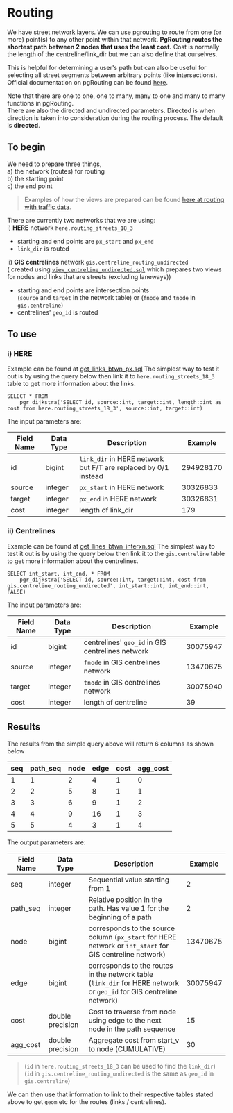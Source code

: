 # Routing

We have street network layers. We can use [pgrouting]() to route from one (or
more) point(s) to any other point within that network. **PgRouting routes the shortest path between 2 nodes that uses the least cost.**  Cost is normally the length of the centreline/link_dir but we can also define that ourselves. 

This is helpful for determining a user's path but can also be useful for selecting all street
segments between arbitrary points (like intersections). Official documentation on pgRouting can be found [here](http://docs.pgrouting.org/latest/en/pgr_dijkstra.html). 

Note that there are one to one, one to many, many to one and many to many functions in pgRouting. \
There are also the directed and undirected parameters. Directed is when direction is taken into consideration during the routing process. The default is **directed**.

## To begin
We need to prepare three things, \
a) the network (routes) for routing \
b) the starting point \
c) the end point 
> Examples of how the views are prepared can be found [here at routing with traffic data](https://github.com/CityofToronto/bdit_data-sources/tree/master/here#routing-with-traffic-data).

There are currently two networks that we are using: \
i) **HERE** network `here.routing_streets_18_3`
- starting and end points are `px_start` and `px_end`
- `link_dir` is routed

ii) **GIS centrelines** network `gis.centreline_routing_undirected` \
( created using [`view_centreline_undirected.sql`](view_centreline_undirected.sql) which prepares two views for nodes and links that are streets (excluding laneways))
- starting and end points are intersection points \
(`source` and `target` in the network table) or (`fnode` and `tnode` in `gis.centreline`)
- centrelines' `geo_id` is routed

## To use
### i) HERE
Example can be found at [get_links_btwn_px.sql](get_links_btwn_px.sql)
The simplest way to test it out is by using the query below then link it to `here.routing_streets_18_3 ` table to get more information about the links.
```
SELECT * FROM
    pgr_dijkstra('SELECT id, source::int, target::int, length::int as cost from here.routing_streets_18_3', source::int, target::int)
```

The input parameters are:

|Field Name|Data Type|Description|Example|
|----------|---------|-----------|-------|
|id|bigint|`link_dir` in HERE network but F/T are replaced by 0/1 instead|294928170|
|source|integer|`px_start` in HERE network|30326833|
|target|integer|`px_end` in HERE network|30326831|
|cost|integer|length of link_dir|179|

### ii) Centrelines
Example can be found at [get_lines_btwn_interxn.sql]([get_lines_btwn_interxn.sql)
The simplest way to test it out is by using the query below then link it to the `gis.centreline` table to get more information about the centrelines.
```
SELECT int_start, int_end, * FROM
    pgr_dijkstra('SELECT id, source::int, target::int, cost from gis.centreline_routing_undirected', int_start::int, int_end::int, FALSE)
```
The input parameters are:

|Field Name|Data Type|Description|Example|
|----------|---------|-----------|-------|
|id|bigint|centrelines' `geo_id` in GIS centrelines network|30075947|
|source|integer|`fnode` in GIS centrelines network|13470675|
|target|integer|`tnode` in GIS centrelines network|30075940|
|cost|integer|length of centreline|39|

## Results
The results from the simple query above will return 6 columns as shown below

|seq|path_seq|node|edge|cost|agg_cost|
|---|--------|----|----|----|--------|
1|1|2|4|1|0|
2|2|5|8|1|1|
3|3|6|9|1|2|
4|4|9|16|1|3|
5|5|4|3|1|4|

The output parameters are:

|Field Name|Data Type|Description|Example|
|----------|---------|-----------|-------|
|seq|integer|Sequential value starting from 1|2|
|path_seq|integer|Relative position in the path. Has value 1 for the beginning of a path|2|
|node|bigint|corresponds to the source column (`px_start` for HERE network or `int_start` for GIS centreline network)|13470675|
|edge|bigint|corresponds to the routes in the network table (`link_dir` for HERE network or `geo_id` for GIS centreline network)|30075947|
|cost|double precision|Cost to traverse from node using edge to the next node in the path sequence|15|
|agg_cost|double precision|	Aggregate cost from start_v to node (CUMULATIVE)|30|

> (`id` in `here.routing_streets_18_3` can be used to find the `link_dir`) \
> (`id` in `gis.centreline_routing_undirected` is the same as `geo_id` in `gis.centreline`)

We can then use that information to link to their respective tables stated above to get `geom` etc for the routes (links / centrelines).
